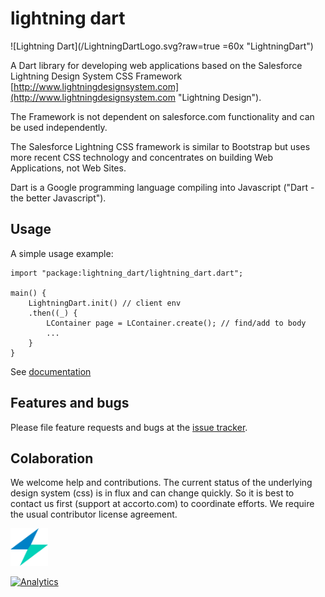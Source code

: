 # lightning dart

![Lightning Dart](/LightningDartLogo.svg?raw=true =60x "LightningDart")

A Dart library for developing web applications based on the Salesforce Lightning Design System CSS Framework 
[http://www.lightningdesignsystem.com](http://www.lightningdesignsystem.com "Lightning Design").

The Framework is not dependent on salesforce.com functionality and can be used independently.

The Salesforce Lightning CSS framework is similar to Bootstrap but uses more recent CSS technology and concentrates on building Web Applications, not Web Sites. 

Dart is a Google programming language compiling into Javascript ("Dart - the better Javascript"). 

## Usage

A simple usage example:

    import "package:lightning_dart/lightning_dart.dart";

    main() {
        LightningDart.init() // client env
        .then((_) {
            LContainer page = LContainer.create(); // find/add to body
            ...
        }
    }
    
See [documentation](wiki) 

## Features and bugs

Please file feature requests and bugs at the [issue tracker][tracker].

[tracker]: https://github.com/accorto/lightning-dart/issues

## Colaboration

We welcome help and contributions.  The current status of the underlying design system (css) is in flux and can change quickly. 
So it is best to contact us first (support at accorto.com) to coordinate efforts. 
We require the usual contributor license agreement.


<img src="/LightningDartLogo.svg?raw=true" width="60"/>

[![Analytics](https://ga-beacon.appspot.com/UA-32129178-8/lightningdart/readme?pixel)](https://github.com/igrigorik/ga-beacon)
